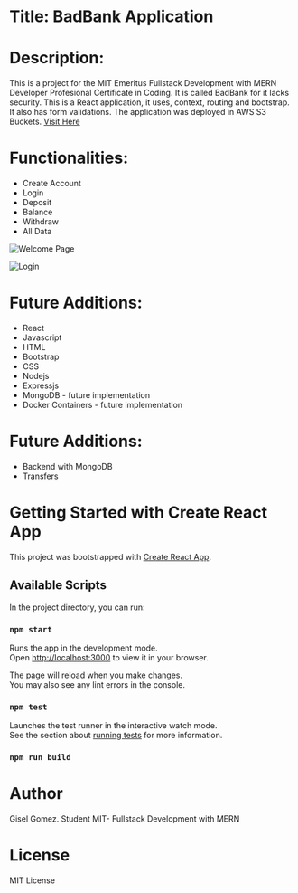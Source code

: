 # Title: BadBank Application 
# Description:
This is a project for the MIT Emeritus Fullstack Development with MERN Developer Profesional Certificate in Coding. It is called BadBank for it lacks security.
This is a React application, it uses, context, routing and bootstrap. It also has form validations. The application was deployed in AWS S3 Buckets. [Visit Here](https://badbankreact01.s3.us-west-1.amazonaws.com/index.html#/)

# Functionalities:
* Create Account
* Login
* Deposit
* Balance
* Withdraw
* All Data

![Welcome Page](https://giselgomez.org/badbank1.png)

![Login](https://giselgomez.org/badbank2.png)

# Future Additions:
* React 
* Javascript
* HTML
* Bootstrap 
* CSS 
* Nodejs
* Expressjs 
* MongoDB - future implementation
* Docker Containers - future implementation

# Future Additions:
* Backend with MongoDB
* Transfers

# Getting Started with Create React App

This project was bootstrapped with [Create React App](https://github.com/facebook/create-react-app).

## Available Scripts

In the project directory, you can run:

### `npm start`

Runs the app in the development mode.\
Open [http://localhost:3000](http://localhost:3000) to view it in your browser.

The page will reload when you make changes.\
You may also see any lint errors in the console.

### `npm test`

Launches the test runner in the interactive watch mode.\
See the section about [running tests](https://facebook.github.io/create-react-app/docs/running-tests) for more information.

### `npm run build`

# Author
Gisel Gomez. Student MIT- Fullstack Development with MERN

# License
MIT License

